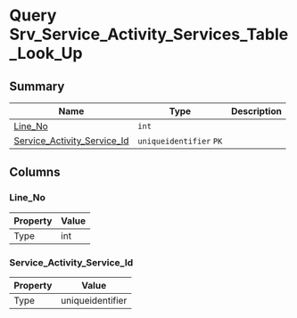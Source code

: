 # Query Srv_Service_Activity_Services_Table_Look_Up


## Summary

| Name | Type | Description |
| - | - | --- |
|[Line_No](#line_no)|`int` ||
|[Service_Activity_Service_Id](#service_activity_service_id)|`uniqueidentifier` `PK`||

## Columns

### Line_No

| Property | Value |
| - | - |
|Type|int|

### Service_Activity_Service_Id

| Property | Value |
| - | - |
|Type|uniqueidentifier|


